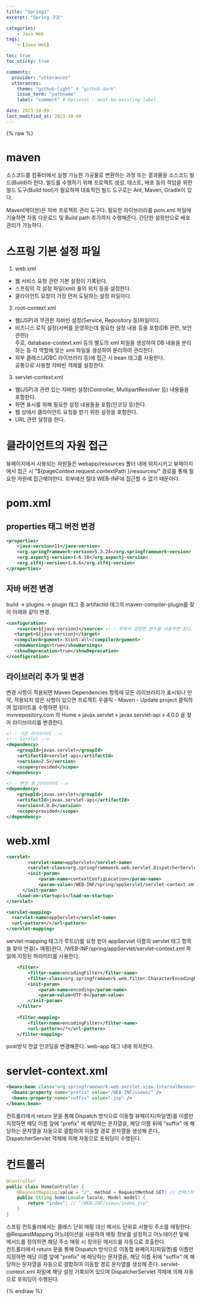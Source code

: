 ```yaml
---
title: "Spring1"
excerpt: "Spring 구조"

categories:
    - Java Web
tags:
    - [Java Web]

toc: true
toc_sticky: true

comments:
  provider: "utterances"
  utterances:
    theme: "github-light" # "github-dark"
    issue_term: "pathname"
    label: "comment" # Optional - must be existing label.

date: 2023-10-09
last_modified_at: 2023-10-09
---
```

{% raw %}
# maven
소스코드를 컴퓨터에서 실행 가능한 가공물로 변환하는 과정 또는 결과물을 소스코드 빌드(Build)라 한다. 빌드를 수행하기 위해 프로젝트 생성, 테스트, 배포 등의 작업을 위한빌드 도구(Build tool)가 필요하며 대표적인 빌드 도구로는 Ant, Maven, Gradle이 있다.  

Maven(메이븐)은 자바 프로젝트 관리 도구다. 필요한 라이브러리를 pom.xml 파일에 기술하면 자동 다운로드 및 Build path 추가까지 수행해준다. 간단한 설정만으로 배포 관리가 가능하다.  

# 스프링 기본 설정 파일
1. web.xml  
- 웹 서비스 요청 관련 기본 설정이 기록된다.  
- 스프링의 각 설정 파일(xml) 들의 위치 등을 설정한다.  
- 클라이언트 요청이 가장 먼저 도달하는 설정 파일이다.  

2. root-context.xml  
- 웹(JSP)과 무관한 자바빈 설정(Service, Repository 등)파일이다.  
- 비즈니스 로직 설정(서버를 운영하는데 필요한 설정 내용 등을 포함(DB 관련, 보안 관련))  
	주로, database-context.xml 등의 별도의 xml 파일을 생성하여 DB 내용을 분리하는 등 각 역할에 맞는 xml 파일을 생성하여 분리하여 관리한다.  
- 외부 클래스(JDBC 라이브러리 등)에 접근 시 bean 태그를 사용한다.  
  공통으로 사용할 자바빈 객체를 설정한다.  

3. servlet-context.xml  
- 웹(JSP)과 관련 있는 자바빈 설정(Controller, MultipartResolver 등) 내용들을 포함한다.  
- 화면 표시를 위해 필요한 설정 내용들을 포함(인코딩 등)한다.  
- 웹 상에서  클라이언트 요청을 받기 위한 설정을 포함한다.  
- URL 관련 설정을 한다.  

# 클라이언트의 자원 접근
뷰페이지에서 사용되는 자원들은 webapp/resources 폴더 내에 위치시키고 뷰페이지에서 접근 시 "${pageContext.request.contextPath }/resources/" 경로를 통해
필요한 자원에 접근해야한다. 외부에선 절대 WEB-INF에 접근할 수 없기 때문이다.  

# pom.xml

## properties 태그 버전 변경  
```xml
<properties>
	<java-version>11</java-version>
	<org.springframework-version>5.3.24</org.springframework-version>
	<org.aspectj-version>1.6.10</org.aspectj-version>
	<org.slf4j-version>1.6.6</org.slf4j-version>
</properties>
```

## 자바 버전 변경  
build -> plugins -> plugin 태그 중 artifactId 태그의 maven-compiler-plugin를 찾아 아래와 같이 변경.  
```xml
<configuration>
	<source>${java-version}</source> <!-- 위에서 설정한 변수를 사용하면 된다. -->
   <target>${java-version}</target>
   <compilerArgument>-Xlint:all</compilerArgument>
   <showWarnings>true</showWarnings>
   <showDeprecation>true</showDeprecation>
</configuration>
```

## 라이브러리 추가 및 변경  
변경 사항이 적용되면 Maven Dependencies 항목에 모든 라이브러리가 표시되나 만약, 적용되지 않은 사항이 있으면 프로젝트 우클릭 - Maven - Update project 클릭하여 업데이트를 수행하면 된다.  
mvnrepository.com 의 Home » javax.servlet » javax.servlet-api » 4.0.0 을 찾아 라이브러리를 변경한다.  
```xml
<!-- 기존 라이브러리 -->
<!-- Servlet -->
<dependency>
	<groupId>javax.servlet</groupId>
	<artifactId>servlet-api</artifactId>
	<version>2.5</version>
	<scope>provided</scope>
</dependency>

<!-- 변경 후 라이브러리 -->
<dependency>
	<groupId>javax.servlet</groupId>
	<artifactId>javax.servlet-api</artifactId>
	<version>4.0.0</version>
	<scope>provided</scope>
</dependency>
```

# web.xml
```xml
<servlet>
		<servlet-name>appServlet</servlet-name>
		<servlet-class>org.springframework.web.servlet.DispatcherServlet</servlet-class>
		<init-param>
			<param-name>contextConfigLocation</param-name>
			<param-value>/WEB-INF/spring/appServlet/servlet-context.xml</param-value>
	  </init-param>
	<load-on-startup>1</load-on-startup>
</servlet>

<servlet-mapping>
  <servlet-name>appServlet</servlet-name>
  <url-pattern>/</url-pattern>
</servlet-mapping>
```
servlet-mapping 태그가 루트(/)를 요청 받아 appServlet 이름의 servlet 태그 항목을 찾아 연결(= 매핑)한다.
/WEB-INF/spring/appServlet/servlet-context.xml 파일에 지정된 파라미터를 사용한다.

```xml
	<filter>
		<filter-name>encodingFilter</filter-name>
		<filter-class>org.springframework.web.filter.CharacterEncodingFilter</filter-class>
		<init-param>
			<param-name>encoding</param-name>
			<param-value>UTF-8</param-value>
		</init-param>
	</filter>
	
	<filter-mapping>
		<filter-name>encodingFilter</filter-name>
		<url-pattern>/*</url-pattern>
	</filter-mapping>
```
post방식 한글 인코딩을 변경해준다. web-app 태그 내에 위치한다.  

# servlet-context.xml
```xml
<beans:bean class="org.springframework.web.servlet.view.InternalResourceViewResolver">
  <beans:property name="prefix" value="/WEB-INF/views/" />
  <beans:property name="suffix" value=".jsp" />
</beans:bean>
```
컨트롤러에서 return 문을 통해 Dispatch 방식으로 이동할 뷰페이지(파일명)를 이름만 지정하면 해당 이름 앞에 "prefix" 에 해당하는 문자열을, 해당 이름 뒤에 "suffix" 에 해당하는 문자열을 자동으로 결합하여 이동할 경로 문자열을 생성해 준다. DispatcherServlet 객체에 의해 자동으로 포워딩이 수행된다.  

# 컨트롤러
```java
@Controller
public class HomeController {
	@RequestMapping(value = "/", method = RequestMethod.GET) // 컨텍스트 루트 경로로 요청 시 매핑
	public String home(Locale locale, Model model) {
		return "index"; // "/WEB-INF/views/index.jsp"
	}
}
```
스프링 컨트롤러에서는 클래스 단위 매핑 대신 메서드 단위로 서블릿 주소를 매핑한다. @RequestMapping 어노테이션을 사용하여 매핑 정보를 설정하고 어노테이션 밑에 메서드를 정의하면 해당 주소 매핑 시 정의된 메서드를 자동으로 호출한다.  
컨트롤러에서 return 문을 통해 Dispatch 방식으로 이동할 뷰페이지(파일명)를 이름만 지정하면 해당 이름 앞에 "prefix" 에 해당하는 문자열을, 해당 이름 뒤에 "suffix" 에 해당하는 문자열을 자동으로 결합하여 이동할 경로 문자열를 생성해 준다. servlet-context.xml 파일에 해당 설정 기록되어 있으며 DispatcherServlet 객체에 의해 자동으로 포워딩이 수행된다.  


{% endraw %}
